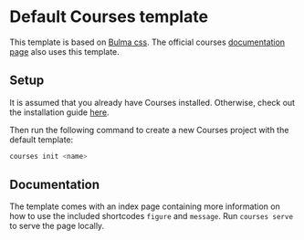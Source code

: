 # Default Courses template

This template is based on [Bulma css](https://bulma.io/). The official courses [documentation page](http://antonmeskildsen.github.io/courses) also uses this template.

## Setup
It is assumed that you already have Courses installed. Otherwise, check out the installation guide [here](https://coursesproject.github.io/courses).

Then run the following command to create a new Courses project with the default template:

```bash
courses init <name>
```

## Documentation

The template comes with an index page containing more information on how to use the included shortcodes `figure` and `message`. Run `courses serve` to serve the page locally.